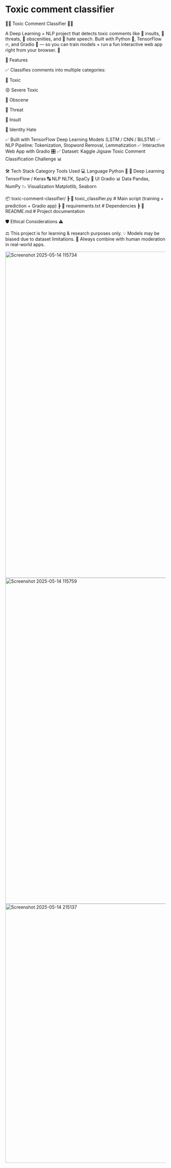 # Toxic comment classifier
🌈✨ Toxic Comment Classifier 🧠💬

A Deep Learning + NLP project that detects toxic comments like 💢 insults, 🚫 threats, 🤬 obscenities, and 🥲 hate speech.
Built with Python 🐍, TensorFlow 🔥, and Gradio 🎨 — so you can train models + run a fun interactive web app right from your browser. 🚀

🎯 Features

✅ Classifies comments into multiple categories:

🧪 Toxic

😡 Severe Toxic

🤬 Obscene

🔪 Threat

🤢 Insult

👤 Identity Hate

✅ Built with TensorFlow Deep Learning Models (LSTM / CNN / BiLSTM)
✅ NLP Pipeline: Tokenization, Stopword Removal, Lemmatization
✅ Interactive Web App with Gradio 🎛️
✅ Dataset: Kaggle Jigsaw Toxic Comment Classification Challenge 📊

🛠️ Tech Stack
Category	Tools Used
💻 Language	Python 🐍
🤖 Deep Learning	TensorFlow / Keras
🔠 NLP	NLTK, SpaCy
🎨 UI	Gradio
📊 Data	Pandas, NumPy
📉 Visualization	Matplotlib, Seaborn


📦 toxic-comment-classifier/
 ┣ 📜 toxic_classifier.py   # Main script (training + prediction + Gradio app)
 ┣ 📜 requirements.txt      # Dependencies
 ┣ 📜 README.md             # Project documentation



🛡️ Ethical Considerations ⚠️

⚖️ This project is for learning & research purposes only.
💡 Models may be biased due to dataset limitations.
👀 Always combine with human moderation in real-world apps.


<img width="1919" height="1022" alt="Screenshot 2025-05-14 115734" src="https://github.com/user-attachments/assets/89b982eb-5a68-4434-bb26-e64ba1b25ba7" />
<img width="1919" height="1021" alt="Screenshot 2025-05-14 115759" src="https://github.com/user-attachments/assets/ab92d8fe-0e73-4c66-8479-1a3102b1523c" />
<img width="1318" height="812" alt="Screenshot 2025-05-14 215137" src="https://github.com/user-attachments/assets/a2a2949a-ee32-433b-aa06-3d4c2bb844f0" />


